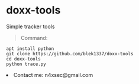 # doxx-tools
Simple tracker tools

> Command:

```
apt install python
git clone https://github.com/blek1337/doxx-tools
cd doxx-tools
python trace.py
```
<li> Contact me: n4xsec@gmail.com
